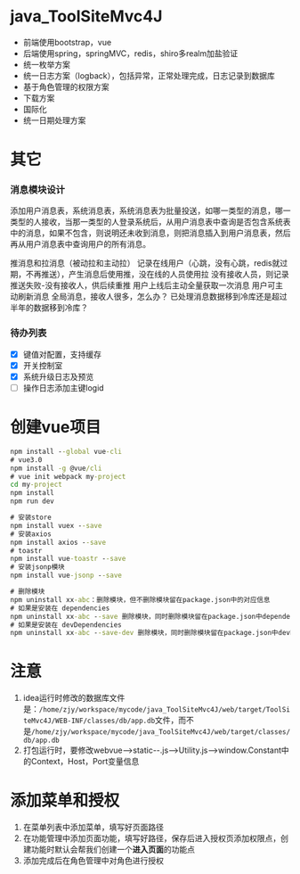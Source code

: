# java_ToolSiteMvc4J
- 前端使用bootstrap，vue
- 后端使用spring，springMVC，redis，shiro多realm加盐验证
- 统一枚举方案
- 统一日志方案（logback），包括异常，正常处理完成，日志记录到数据库
- 基于角色管理的权限方案
- 下载方案
- 国际化
- 统一日期处理方案

# 其它
### 消息模块设计
添加用户消息表，系统消息表，系统消息表为批量投送，如哪一类型的消息，哪一类型的人接收，当那一类型的人登录系统后，从用户消息表中查询是否包含系统表中的消息，如果不包含，则说明还未收到消息，则把消息插入到用户消息表，然后再从用户消息表中查询用户的所有消息。

推消息和拉消息（被动拉和主动拉）
记录在线用户（心跳，没有心跳，redis就过期，不再推送），产生消息后使用推，没在线的人员使用拉
没有接收人员，则记录推送失败-没有接收人，供后续重推
用户上线后主动全量获取一次消息
用户可主动刷新消息
全局消息，接收人很多，怎么办？
已处理消息数据移到冷库还是超过半年的数据移到冷库？

### 待办列表
- [x] 键值对配置，支持缓存
- [x] 开关控制室
- [x] 系统升级日志及预览
- [ ] 操作日志添加主键logid

# 创建vue项目
~~~ cmd
npm install --global vue-cli
# vue3.0
npm install -g @vue/cli
# vue init webpack my-project
cd my-project
npm install
npm run dev
~~~
~~~ cmd
# 安装store
npm install vuex --save
# 安装axios
npm install axios --save
# toastr
npm install vue-toastr --save
# 安装jsonp模块
npm install vue-jsonp --save

# 删除模块
npm uninstall xx-abc：删除模块，但不删除模块留在package.json中的对应信息
# 如果是安装在 dependencies
npm uninstall xx-abc --save 删除模块，同时删除模块留在package.json中dependencies下的对应信息
# 如果是安装在 devDependencies
npm uninstall xx-abc --save-dev 删除模块，同时删除模块留在package.json中devDependencies下的对应信息
~~~

# 注意
1. idea运行时修改的数据库文件是：`/home/zjy/workspace/mycode/java_ToolSiteMvc4J/web/target/ToolSiteMvc4J/WEB-INF/classes/db/app.db`文件，而不是`/home/zjy/workspace/mycode/java_ToolSiteMvc4J/web/target/classes/db/app.db`
2. 打包运行时，要修改webvue-->static--.js-->Utility.js-->window.Constant中的Context，Host，Port变量信息

# 添加菜单和授权
1. 在菜单列表中添加菜单，填写好页面路径
2. 在功能管理中添加页面功能，填写好路径，保存后进入授权页添加权限点，创建功能时默认会帮我们创建一个**进入页面**的功能点
3. 添加完成后在角色管理中对角色进行授权